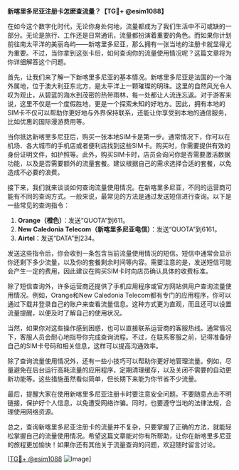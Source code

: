 **新喀里多尼亚注册卡怎麽查流量？【TG💪+ @esim1088】**

在如今这个数字化时代，无论你身处何地，流量都成为了我们生活中不可或缺的一部分。无论是旅行、工作还是日常通讯，流量都扮演着重要的角色。而如果你计划前往南太平洋的美丽岛屿——新喀里多尼亚，那么拥有一张当地的注册卡就显得尤为重要。不过，当你拿到这张卡后，如何查询你的流量使用情况呢？这篇文章将为你详细解答这个问题。

首先，让我们来了解一下新喀里多尼亚的基本情况。新喀里多尼亚是法国的一个海外属地，位于澳大利亚东北方，是太平洋上一颗璀璨的明珠。这里的自然风光令人叹为观止，从碧蓝的海水到茂密的热带雨林，每一处都让人流连忘返。对于游客来说，这里不仅是一个度假胜地，更是一个探索未知的好地方。因此，拥有本地的SIM卡不仅可以帮助你更好地与外界保持联系，还能让你享受到本地的通信服务，比如优惠的国际漫游费用等。

当你抵达新喀里多尼亚后，购买一张本地SIM卡是第一步。通常情况下，你可以在机场、各大城市的手机店或者便利店找到这些SIM卡。购买时，你需要提供有效的身份证明文件，如护照等。此外，购买SIM卡时，店员会询问你是否需要激活数据功能，以及是否需要额外的流量套餐。建议根据自己的需求选择合适的套餐，以免造成不必要的浪费。

接下来，我们就来谈谈如何查询流量使用情况。在新喀里多尼亚，不同的运营商可能有不同的查询方式。一般来说，最常见的方法是通过发送短信进行查询。以下是一些常见的查询指令：

1. **Orange（橙色）**：发送“QUOTA”到611。
2. **New Caledonia Telecom（新喀里多尼亚电信）**：发送“QUOTA”到6161。
3. **Airtel**：发送“DATA”到234。

发送这些指令后，你会收到一条包含当前流量使用情况的短信。短信中通常会显示你还剩下多少流量，以及你的套餐剩余时间等内容。需要注意的是，发送短信可能会产生一定的费用，因此建议在购买SIM卡时向店员确认具体的收费标准。

除了短信查询外，许多运营商还提供了手机应用程序或官方网站供用户查询流量使用情况。例如，Orange和New Caledonia Telecom都有专门的应用程序，你可以通过下载并登录自己的账户来查看流量信息。这种方式更为直观，而且还可以设置流量提醒，以便及时了解自己的使用状况。

当然，如果你对这些操作感到困惑，也可以直接联系运营商的客服热线。通常情况下，客服人员会耐心地指导你完成查询流程。不过，在联系客服之前，记得准备好自己的SIM卡号码和相关信息，这样可以提高沟通效率。

除了查询流量使用情况外，还有一些小技巧可以帮助你更好地管理流量。例如，尽量避免在后台运行高耗流量的应用程序，定期清理缓存，以及关闭不需要的自动更新功能等。这些措施虽然看似简单，但长期下来能为你节省不少流量。

最后，提醒大家在使用新喀里多尼亚注册卡时要注意安全问题。不要随意点击不明链接，保护好个人信息，以免遭受网络诈骗。同时，也要遵守当地的法律法规，合理使用网络资源。

总之，查询新喀里多尼亚注册卡的流量并不复杂，只要掌握了正确的方法，就能轻松掌握自己的流量使用情况。希望这篇文章能对你有所帮助，让你在新喀里多尼亚的旅程更加愉快！如果你还有其他关于流量查询的问题，欢迎随时留言讨论。

[[TG💪+ @esim1088](https://t.me/s/esim1088) ![Image](https://i.postimg.cc/4NQfJmqS/Snipaste-2025-05-13-00-14-12.png)]